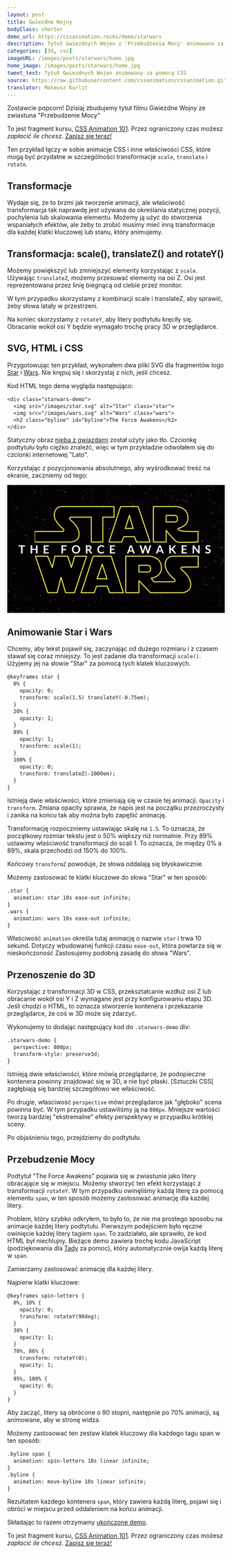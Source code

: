 ```yaml
---
layout: post
title: Gwiezdne Wojny
bodyClass: shorter
demo_url: https://cssanimation.rocks/demo/starwars
description: Tytuł Gwiezdnych Wojen z 'Przebudzenia Mocy' animowane za pomocą CSS
categories: [3d, css]
imageURL: /images/posts/starwars/home.jpg
home_image: /images/posts/starwars/home.jpg
tweet_text: Tytuł Gwiezdnych Wojen animowany za pomocą CSS
source: https://raw.githubusercontent.com/cssanimation/cssanimation.github.io/master/_posts/2015-12-10-starwars.md
translator: Mateusz Kurlit
---
```


Zostawcie popcorn! Dzisiaj zbudujemy tytuł filmu Gwiezdne Wojny ze zwiastuna &quot;Przebudzenie Mocy&quot;

<p data-height="468" data-theme-id="12592" data-slug-hash="pJzwEw" data-default-tab="result" data-user="donovanh" class="codepen"></p>

<div class="callout">
  <p>To jest fragment kursu, <a href="/courses/animation-101/">CSS Animation 101</a>. Przez ograniczony czas możesz <em>zapłacić ile chcesz</em>. <a href="/courses/animation-101/">Zapisz się teraz!</a></p>
</div>

Ten przykład łączy w sobie animacje CSS i inne właściwości CSS, kt&oacute;re mogą być przydatne w szczeg&oacute;lności transformacje `scale`, `translate` i `rotate`.

## Transformacje

Wydaje się, że to brzmi jak tworzenie animacji, ale właściwość transformacja tak naprawdę jest używana do określania statycznej pozycji, pochylenia lub skalowania elementu. Możemy ją użyć do stworzenia wspaniałych efekt&oacute;w, ale żeby to zrobić musimy mieć inną transformacje dla każdej klatki kluczowej lub stanu, kt&oacute;ry animujemy.

## Transformacja:&nbsp;scale(), translateZ() and rotateY()

Możemy powiększyć lub zmniejszyć elementy korzystając z `scale`. Używając `translateZ`, możemy przesuwać elementy na osi Z. Osi jest reprezentowana przez linię biegnącą od ciebie przez monitor.

W tym przypadku skorzystamy z kombinacji scale i translateZ, aby sprawić, żeby słowa latały w przestrzeni.

Na koniec skorzystamy z `rotateY`, aby litery podtytułu kręciły się.&nbsp; Obracanie wok&oacute;ł osi Y będzie wymagało trochę pracy 3D w przeglądarce.

## SVG, HTML i CSS

Przygotowując ten przykład, wykonałem dwa pliki SVG dla fragment&oacute;w logo [Star](/demo/starwars/images/star.svg) i [Wars](/demo/starwars/images/wars.svg). Nie krępuj się i skorzystaj z nich, jeśli chcesz.

Kod HTML tego dema wygląda następująco:

    <div class="starwars-demo">
      <img src="/images/star.svg" alt="Star" class="star">
      <img src="/images/wars.svg" alt="Wars" class="wars">
      <h2 class="byline" id="byline">The Force Awakens</h2>
    </div>

Statyczny obraz [nieba z gwiazdami](/demo/starwars/images/bg.jpg) został użyty jako tło. Czcionkę podtytułu było ciężko znaleźć, więc w tym przykładzie odwołałem się do czcionki internetowej &quot;Lato&quot;.

Korzystając z pozycjonowania absolutnego, aby wyśrodkować treść na ekranie, zaczniemy od tego:

<img src="/images/posts/starwars/starwars.jpg" />

## Animowanie Star i Wars

Chcemy, aby tekst pojawił się, zaczynając od dużego rozmiaru i z czasem stawał się coraz mniejszy. To jest zadanie dla transformacji `scale()`. Użyjemy jej na słowie &quot;Star&quot; za pomocą tych klatek kluczowych.

    @keyframes star {
      0% {
        opacity: 0;
        transform: scale(1.5) translateY(-0.75em);
      }
      20% {
        opacity: 1;
      }
      89% {
        opacity: 1;
        transform: scale(1);
      }
      100% {
        opacity: 0;
        transform: translateZ(-1000em);
      }
    }

Istnieją dwie właściwości, kt&oacute;re zmieniają się w czasie tej animacji. `Opacity` i `transform`. Zmiana opacity sprawia, że napis jest na początku przezroczysty i zanika na końcu tak aby można było zapętlić animację.

Transformację rozpoczniemy ustawiając skalę na `1.5`. To oznacza, że początkowy rozmiar tekstu jest o 50% większy niż normalnie. Przy 89% ustawimy właściwość transformacji do scali 1. To oznacza, że między 0% a 89%, skala przechodzi od 150% do 100%.

Końcowy `transformZ` powoduje, że słowa oddalają się błyskawicznie.

Możemy zastosować te klatki kluczowe do słowa &quot;Star&quot; w ten spos&oacute;b:

    .star {
      animation: star 10s ease-out infinite;
    }
    .wars {
      animation: wars 10s ease-out infinite;
    }

Właściwość `animation` określa tutaj animację o nazwie `star` i trwa 10 sekund. Dotyczy wbudowanej funkcji czasu `ease-out`, kt&oacute;ra powtarza się w nieskończoność Zastosujemy podobną zasadę do słowa &quot;Wars&quot;.

## Przenoszenie do 3D

Korzystając z transformacji 3D w CSS, przekształcanie wzdłuż osi Z lub obracanie wok&oacute;ł osi Y i Z wymagane jest przy konfigurowaniu etapu 3D. Jeśli chodzi o HTML, to oznacza stworzenie kontenera i przekazanie przeglądarce, że coś w 3D może się zdarzyć.

Wykonujemy to dodając następujący kod do&nbsp;`.starwars-demo` div:

    .starwars-demo {
      perspective: 800px;
      transform-style: preserve3d;
    }

Istnieją dwie właściwości, kt&oacute;re m&oacute;wią przeglądarce, że podopieczne kontenera powinny znajdować się w 3D, a nie być płaski. [Sztuczki CSS[ zagłębiają się bardziej szczeg&oacute;łowo we właściwość.

Po drugie, właściwość `perspective` m&oacute;wi przeglądarce jak &quot;głęboko&quot; scena powinna być. W tym przypadku ustawiliśmy ją na `800px`. Mniejsze wartości tworzą bardziej &quot;ekstremalne&quot; efekty perspektywy w przypadku kr&oacute;tkiej sceny.

Po objaśnieniu tego, przejdziemy do podtytułu.

## Przebudzenie Mocy

Podtytuł &quot;The Force Awakens&quot; pojawia się w zwiastunie jako litery obracające się w miejscu. Możemy stworzyć ten efekt korzystając z transformacji `rotateY`. W tym przypadku owinęliśmy każdą literę za pomocą elementu `span`, w ten spos&oacute;b możemy zastosować animację dla każdej litery.

Problem, kt&oacute;ry szybko odkryłem, to było to, że nie ma prostego sposobu na animacje każdej litery podtytułu. Pierwszym podejściem było ręczne owinięcie każdej litery tagiem `span`. To zadziałało, ale sprawiło, że kod HTML był niechlujny. Bieżące demo zawiera trochę kodu JavaScript (podziękowania dla [Tady](https://twitter.com/tadywankenobi) za pomoc), kt&oacute;ry automatycznie owija każdą literę w `span`.

Zamierzamy zastosować animację dla każdej litery.

Najpierw klatki kluczowe:

    @keyframes spin-letters {
      0%, 10% {
        opacity: 0;
        transform: rotateY(90deg);
      }
      30% {
        opacity: 1;
      }
      70%, 86% {
        transform: rotateY(0);
        opacity: 1;
      }
      95%, 100% {
        opacity: 0;
      }
    }

Aby zacząć, litery są obr&oacute;cone o 90 stopni, następnie po 70% animacji, są animowane, aby w stronę widza.

Możemy zastosować ten zestaw klatek kluczowy dla każdego tagu span w ten spos&oacute;b:&nbsp;

    .byline span {
      animation: spin-letters 10s linear infinite;
    }
    .byline {
      animation: move-byline 10s linear infinite;
    }

Rezultatem każdego kontenera `span`, kt&oacute;ry zawiera każdą literę, pojawi się i obr&oacute;ci w miejscu przed oddaleniem na końcu animacji.

Składając to razem otrzymamy [ukończone demo](http://codepen.io/donovanh/pen/pJzwEw?editors=110).

<p data-height="468" data-theme-id="12592" data-slug-hash="pJzwEw" data-default-tab="result" data-user="donovanh" class="codepen">

<script async src="//assets.codepen.io/assets/embed/ei.js"></script>

<div class="callout">
  <p>To jest fragment kursu, <a href="/courses/animation-101/">CSS Animation 101</a>. Przez ograniczony czas możesz <em>zapłacić ile chcesz</em>. <a href="/courses/animation-101/">Zapisz się teraz!</a></p>
</div>
